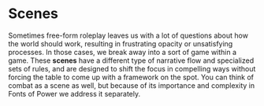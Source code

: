 # Scenes

Sometimes free-form roleplay leaves us with a lot of questions about how the world should work, resulting in frustrating opacity or unsatisfying processes. In those cases, we break away into a sort of game within a game. These **scenes** have a different type of narrative flow and specialized sets of rules, and are designed to shift the focus in compelling ways without forcing the table to come up with a framework on the spot. You can think of combat as a scene as well, but because of its importance and complexity in Fonts of Power we address it separately.
